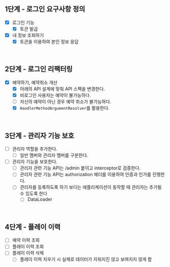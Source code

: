 ## 1단계 - 로그인 요구사항 정의

- [x] 로그인 기능
  - [x] 토큰 발급
- [x] 내 정보 조회하기
  - [x] 토큰을 이용하여 본인 정보 응답

<br>

## 2단계 - 로그인 리팩터링

- [x] 예약하기, 예약취소 개선 
  - [x] 아래의 API 설계에 맞춰 API 스펙을 변경한다. 
  - [x] 비로그인 사용자는 예약이 불가능하다.
  - [ ] 자신의 예약이 아닌 경우 예약 취소가 불가능하다. 
  - [x] `HandlerMethodArgumentResolver`를 활용한다.

<br>

## 3단계 - 관리자 기능 보호

- [ ] 관리자 역할을 추가한다.
  - [ ] 일반 멤버와 관리자 멤버를 구분한다.
- [ ] 관리자 기능을 보호한다.
  - [ ] 관리자 관련 기능 API는 /admin 붙이고 interceptor로 검증한다. 
  - [ ] 관리자 관련 기능 API는 authorization 헤더를 이용하여 인증과 인가를 진행한다. 
  - [ ] 관리자를 등록하도록 하기 보다는 애플리케이션이 동작할 때 관리자는 추가될 수 있도록 한다
    - [ ] DataLoader

<br>

## 4단계 - 플레이 이력

- [ ] 예약 이력 조회 
- [ ] 플레이 이력 조회 
- [ ] 플레이 이력 삭제 
  - [ ] 플레이 이력 지우기 시 실제로 데이터가 지워지진 않고 보여지지 않게 함
